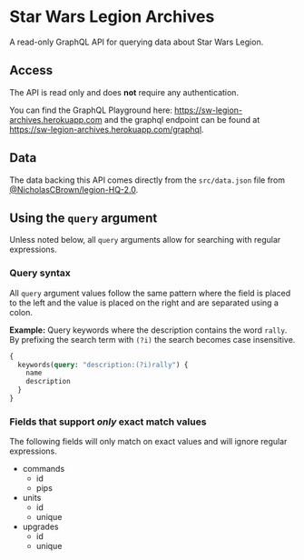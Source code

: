 # Star Wars Legion Archives
A read-only GraphQL API for querying data about Star Wars Legion.

## Access
The API is read only and does **not** require any authentication.

You can find the GraphQL Playground here: https://sw-legion-archives.herokuapp.com and the graphql
endpoint can be found at https://sw-legion-archives.herokuapp.com/graphql.

## Data
The data backing this API comes directly from the `src/data.json` file from
[@NicholasCBrown/legion-HQ-2.0](https://github.com/NicholasCBrown/legion-HQ-2.0).

## Using the `query` argument
Unless noted below, all `query` arguments allow for searching with regular expressions.

### Query syntax
All `query` argument values follow the same pattern where the field is placed to the left and the value is placed on the
right and are separated using a colon.

**Example:** Query keywords where the description contains the word `rally`.  By prefixing the search term with `(?i)`
the search becomes case insensitive.
```graphql
{
  keywords(query: "description:(?i)rally") {
    name
    description
  }
}
```

### Fields that support *only* exact match values
The following fields will only match on exact values and will ignore regular expressions.

- commands
    - id
    - pips
- units
    - id
    - unique
- upgrades
    - id
    - unique